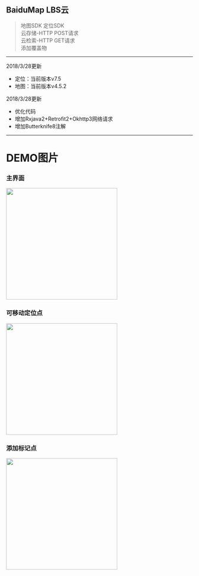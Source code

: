 BaiduMap LBS云
------
>地图SDK
定位SDK  
云存储-HTTP POST请求  
云检索-HTTP GET请求  
添加覆盖物

------

2018/3/28更新
- 定位：当前版本v7.5
- 地图：当前版本v4.5.2

2018/3/28更新
- 优化代码
- 增加Rxjava2+Retrofit2+Okhttp3网络请求
- 增加Butterknife8注解

------

# DEMO图片  
### 主界面

<img src="https://github.com/wangtaoT/BaiduMap/blob/master/DEMO-image/0x001.png" width="300" />

### 可移动定位点

<img src="https://github.com/wangtaoT/BaiduMap/blob/master/DEMO-image/0x002.png" width="300" />

### 添加标记点

<img src="https://github.com/wangtaoT/BaiduMap/blob/master/DEMO-image/0x003.png" width="300" />

